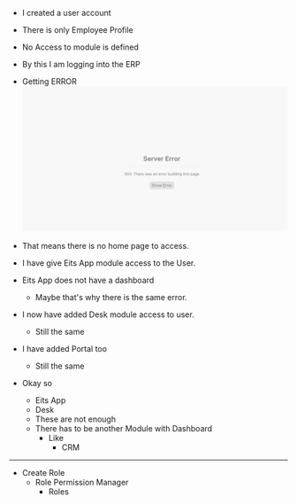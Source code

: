 - I created a user account
- There is only Employee Profile
- No Access to module is defined

- By this I am logging into the ERP
- Getting ERROR
![alt text](image.png)

- That means there is no home page to access. 

- I have give Eits App module access to the User.

- Eits App does not have a dashboard 
    - Maybe that's why there is the same error.

- I now have added Desk module access to user.
    - Still the same
- I have added Portal too
    - Still the same 

- Okay so
    - Eits App
    - Desk
    - These are not enough
    - There has to be another Module with Dashboard
        - Like
            - CRM




---



- Create Role
    - Role Permission Manager
        - Roles 
